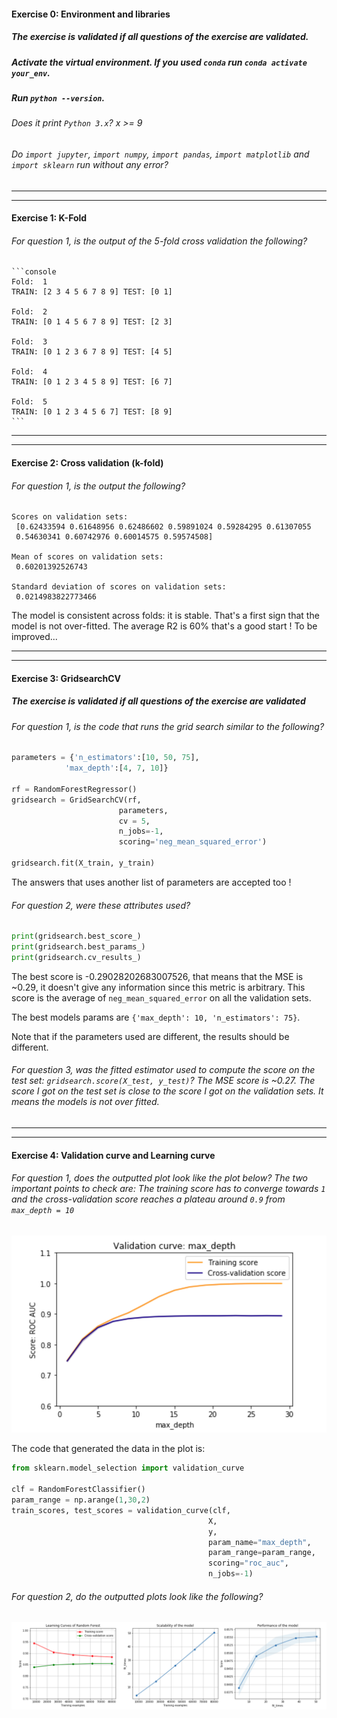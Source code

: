 #### Exercise 0: Environment and libraries

##### The exercise is validated if all questions of the exercise are validated.

##### Activate the virtual environment. If you used `conda` run `conda activate your_env`.

##### Run `python --version`.

###### Does it print `Python 3.x`? x >= 9

###### Do `import jupyter`, `import numpy`, `import pandas`, `import matplotlib` and `import sklearn` run without any error?

---

---

#### Exercise 1: K-Fold

###### For question 1, is the output of the 5-fold cross validation the following?

    ```console
    Fold:  1
    TRAIN: [2 3 4 5 6 7 8 9] TEST: [0 1]

    Fold:  2
    TRAIN: [0 1 4 5 6 7 8 9] TEST: [2 3]

    Fold:  3
    TRAIN: [0 1 2 3 6 7 8 9] TEST: [4 5]

    Fold:  4
    TRAIN: [0 1 2 3 4 5 8 9] TEST: [6 7]

    Fold:  5
    TRAIN: [0 1 2 3 4 5 6 7] TEST: [8 9]
    ```

---

---

#### Exercise 2: Cross validation (k-fold)

###### For question 1, is the output the following?

```console
Scores on validation sets:
 [0.62433594 0.61648956 0.62486602 0.59891024 0.59284295 0.61307055
 0.54630341 0.60742976 0.60014575 0.59574508]

Mean of scores on validation sets:
 0.60201392526743

Standard deviation of scores on validation sets:
 0.0214983822773466

```

The model is consistent across folds: it is stable. That's a first sign that the model is not over-fitted. The average R2 is 60% that's a good start ! To be improved...

---

---

#### Exercise 3: GridsearchCV

##### The exercise is validated if all questions of the exercise are validated

###### For question 1, is the code that runs the grid search similar to the following?

```python
parameters = {'n_estimators':[10, 50, 75],
            'max_depth':[4, 7, 10]}

rf = RandomForestRegressor()
gridsearch = GridSearchCV(rf,
                        parameters,
                        cv = 5,
                        n_jobs=-1,
                        scoring='neg_mean_squared_error')

gridsearch.fit(X_train, y_train)
```

The answers that uses another list of parameters are accepted too !

###### For question 2, were these attributes used?

```python
print(gridsearch.best_score_)
print(gridsearch.best_params_)
print(gridsearch.cv_results_)
```

The best score is -0.29028202683007526, that means that the MSE is ~0.29, it doesn't give any information since this metric is arbitrary. This score is the average of `neg_mean_squared_error` on all the validation sets.

The best models params are `{'max_depth': 10, 'n_estimators': 75}`.

Note that if the parameters used are different, the results should be different.

###### For question 3, was the fitted estimator used to compute the score on the test set: `gridsearch.score(X_test, y_test)`? The MSE score is ~0.27. The score I got on the test set is close to the score I got on the validation sets. It means the models is not over fitted.

---

---

#### Exercise 4: Validation curve and Learning curve

###### For question 1, does the outputted plot look like the plot below? The two important points to check are: The training score has to converge towards `1` and the cross-validation score reaches a plateau around `0.9` from `max_depth = 10`

![alt text][logo_ex5q1]

[logo_ex5q1]: ../w2_day5_ex5_q1.png "Validation curve "

The code that generated the data in the plot is:

```python
from sklearn.model_selection import validation_curve

clf = RandomForestClassifier()
param_range = np.arange(1,30,2)
train_scores, test_scores = validation_curve(clf,
                                            X,
                                            y,
                                            param_name="max_depth",
                                            param_range=param_range,
                                            scoring="roc_auc",
                                            n_jobs=-1)
```

###### For question 2, do the outputted plots look like the following?

![alt text][logo_ex5q2]

[logo_ex5q2]: ../w2_day5_ex5_q2.png "Learning curve "
